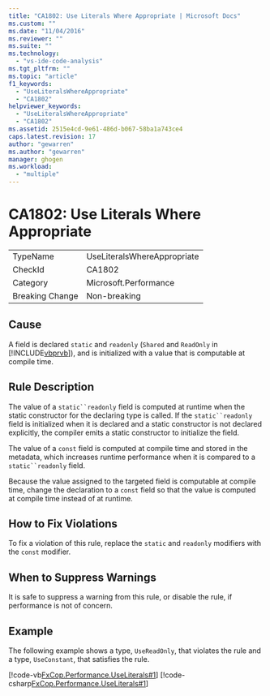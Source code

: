 ```yaml
---
title: "CA1802: Use Literals Where Appropriate | Microsoft Docs"
ms.custom: ""
ms.date: "11/04/2016"
ms.reviewer: ""
ms.suite: ""
ms.technology: 
  - "vs-ide-code-analysis"
ms.tgt_pltfrm: ""
ms.topic: "article"
f1_keywords: 
  - "UseLiteralsWhereAppropriate"
  - "CA1802"
helpviewer_keywords: 
  - "UseLiteralsWhereAppropriate"
  - "CA1802"
ms.assetid: 2515e4cd-9e61-486d-b067-58ba1a743ce4
caps.latest.revision: 17
author: "gewarren"
ms.author: "gewarren"
manager: ghogen
ms.workload: 
  - "multiple"
---
```

# CA1802: Use Literals Where Appropriate
|||  
|-|-|  
|TypeName|UseLiteralsWhereAppropriate|  
|CheckId|CA1802|  
|Category|Microsoft.Performance|  
|Breaking Change|Non-breaking|  
  
## Cause  
 A field is declared `static` and `readonly` (`Shared` and `ReadOnly` in [!INCLUDE[vbprvb](../code-quality/includes/vbprvb_md.md)]), and is initialized with a value that is computable at compile time.  
  
## Rule Description  
 The value of a `static``readonly` field is computed at runtime when the static constructor for the declaring type is called. If the `static``readonly` field is initialized when it is declared and a static constructor is not declared explicitly, the compiler emits a static constructor to initialize the field.  
  
 The value of a `const` field is computed at compile time and stored in the metadata, which increases runtime performance when it is compared to a `static``readonly` field.  
  
 Because the value assigned to the targeted field is computable at compile time, change the declaration to a `const` field so that the value is computed at compile time instead of at runtime.  
  
## How to Fix Violations  
 To fix a violation of this rule, replace the `static` and `readonly` modifiers with the `const` modifier.  
  
## When to Suppress Warnings  
 It is safe to suppress a warning from this rule, or disable the rule, if performance is not of concern.  
  
## Example  
 The following example shows a type, `UseReadOnly`, that violates the rule and a type, `UseConstant`, that satisfies the rule.  
  
 [!code-vb[FxCop.Performance.UseLiterals#1](../code-quality/codesnippet/VisualBasic/ca1802-use-literals-where-appropriate_1.vb)]
 [!code-csharp[FxCop.Performance.UseLiterals#1](../code-quality/codesnippet/CSharp/ca1802-use-literals-where-appropriate_1.cs)]